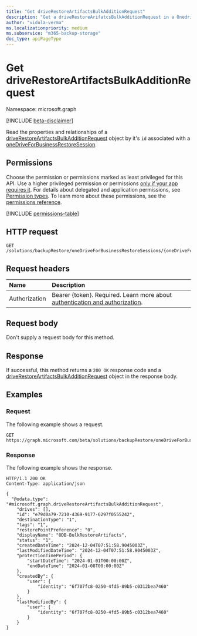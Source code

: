 ```yaml
---
title: "Get driveRestoreArtifactsBulkAdditionRequest"
description: "Get a driveRestoreArifatcsBulkAdditionRequest in a OnedriveForBusiness Restore Session."
author: "vidula-verma"
ms.localizationpriority: medium
ms.subservice: "m365-backup-storage"
doc_type: apiPageType
---
```


# Get driveRestoreArtifactsBulkAdditionRequest

Namespace: microsoft.graph

[!INCLUDE [beta-disclaimer](../../includes/beta-disclaimer.md)]

Read the properties and relationships of a [driveRestoreArtifactsBulkAdditionRequest](../resources/driverestoreartifactsbulkadditionrequest.md) object by it's `id` associated with a [oneDriveForBusinessRestoreSession](../resources/onedriveforbusinessrestoresession.md).

## Permissions

Choose the permission or permissions marked as least privileged for this API. Use a higher privileged permission or permissions [only if your app requires it](/graph/permissions-overview#best-practices-for-using-microsoft-graph-permissions). For details about delegated and application permissions, see [Permission types](/graph/permissions-overview#permission-types). To learn more about these permissions, see the [permissions reference](/graph/permissions-reference).

<!-- {
  "blockType": "permissions",
  "name": "driverestoreartifactsbulkadditionrequest-get-permissions"
}
-->
[!INCLUDE [permissions-table](../includes/permissions/driverestoreartifactsbulkadditionrequest-get-permissions.md)]

## HTTP request

<!-- {
  "blockType": "ignored"
}
-->
``` http
GET /solutions/backupRestore/oneDriveForBusinessRestoreSessions/{oneDriveForBusinessRestoreSessionId}/driveRestoreArtifactsBulkAdditionRequests/{driveRestoreArtifactsBulkAdditionRequestId}
```

## Request headers

|Name|Description|
|:---|:---|
|Authorization|Bearer {token}. Required. Learn more about [authentication and authorization](/graph/auth/auth-concepts).|

## Request body

Don't supply a request body for this method.

## Response

If successful, this method returns a `200 OK` response code and a [driveRestoreArtifactsBulkAdditionRequest](../resources/driverestoreartifactsbulkadditionrequest.md) object in the response body.

## Examples

### Request

The following example shows a request.
<!-- {
  "blockType": "request",
  "name": "get_driverestoreartifactsbulkadditionrequest"
}
-->
``` http
GET https://graph.microsoft.com/beta/solutions/backupRestore/oneDriveForBusinessRestoreSessions/{oneDriveForBusinessRestoreSessionId}/driveRestoreArtifactsBulkAdditionRequests/{driveRestoreArtifactsBulkAdditionRequestId}
```


### Response

The following example shows the response.
<!-- {
  "blockType": "response",
  "truncated": true,
  "@odata.type": "microsoft.graph.driveRestoreArtifactsBulkAdditionRequest"
}
-->
``` http
HTTP/1.1 200 OK
Content-Type: application/json

{
  "@odata.type": "#microsoft.graph.driveRestoreArtifactsBulkAdditionRequest",
    "drives": [],
    "id": "e79d0a79-7210-4369-9177-6297f0555242",
    "destinationType": "1",
    "tags": "1",
    "restorePointPreference": "0",
    "displayName": "ODB-BulkRestoreArtifacts",
    "status": "1",
    "createdDateTime": "2024-12-04T07:51:58.9045003Z",
    "lastModifiedDateTime": "2024-12-04T07:51:58.9045003Z",
    "protectionTimePeriod": {
        "startDateTime": "2024-01-01T00:00:00Z",
        "endDateTime": "2024-01-08T00:00:00Z"
    },
    "createdBy": {
        "user": {
            "identity": "6f707fc8-0250-4fd5-89b5-c0312bea7460"
        }
    },
    "lastModifiedBy": {
        "user": {
            "identity": "6f707fc8-0250-4fd5-89b5-c0312bea7460"
        }
    }
}
```

